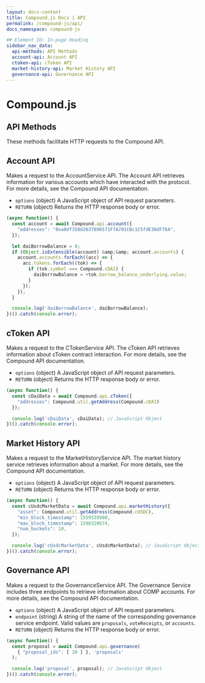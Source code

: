 ```yaml
---
layout: docs-content
title: Compound.js Docs | API
permalink: /compound-js/api/
docs_namespace: compound-js

## Element ID: In-page Heading
sidebar_nav_data:
  api-methods: API Methods
  account-api: Account API
  ctoken-api: cToken API
  market-history-api: Market History API
  governance-api: Governance API
---
```


# Compound.js

## API Methods

These methods facilitate HTTP requests to the Compound API.

## Account API

Makes a request to the AccountService API. The Account API retrieves information for various accounts which have interacted with the protocol. For more details, see the Compound API documentation.

- `options` (object) A JavaScript object of API request parameters.
- `RETURN` (object) Returns the HTTP response body or error.

```js
(async function() {
  const account = await Compound.api.account({
    "addresses": "0xa0df350d2637096571F7A701CBc1C5fdE30dF76A",
  });

  let daiBorrowBalance = 0;
  if (Object.isExtensible(account) &amp;&amp; account.accounts) {
    account.accounts.forEach((acc) => {
      acc.tokens.forEach((tok) => {
        if (tok.symbol === Compound.cDAI) {
          daiBorrowBalance = +tok.borrow_balance_underlying.value;
        }
      });
    });
  }

  console.log('daiBorrowBalance', daiBorrowBalance);
})().catch(console.error);
```

## cToken API

Makes a request to the CTokenService API. The cToken API retrieves information about cToken contract interaction. For more details, see the Compound API documentation.

- `options` (object) A JavaScript object of API request parameters.
- `RETURN` (object) Returns the HTTP response body or error.

```js
(async function() {
  const cDaiData = await Compound.api.cToken({
    "addresses": Compound.util.getAddress(Compound.cDAI)
  });

  console.log('cDaiData', cDaiData); // JavaScript Object
})().catch(console.error);
```

## Market History API

Makes a request to the MarketHistoryService API. The market history service retrieves information about a market. For more details, see the Compound API documentation.

- `options` (object) A JavaScript object of API request parameters.
- `RETURN` (object) Returns the HTTP response body or error.

```js
(async function() {
  const cUsdcMarketData = await Compound.api.marketHistory({
    "asset": Compound.util.getAddress(Compound.cUSDC),
    "min_block_timestamp": 1559339900,
    "max_block_timestamp": 1598320674,
    "num_buckets": 10,
  });

  console.log('cUsdcMarketData', cUsdcMarketData); // JavaScript Object
})().catch(console.error);
```

## Governance API

Makes a request to the GovernanceService API. The Governance Service includes three endpoints to retrieve information about COMP accounts. For more details, see the Compound API documentation.

- `options` (object) A JavaScript object of API request parameters.
- `endpoint` (string) A string of the name of the corresponding governance service endpoint. Valid values are `proposals`, `voteReceipts`, or `accounts`.
- `RETURN` (object) Returns the HTTP response body or error.

```js
(async function() {
  const proposal = await Compound.api.governance(
    { "proposal_ids": [ 20 ] }, 'proposals'
  );

  console.log('proposal', proposal); // JavaScript Object
})().catch(console.error);
```